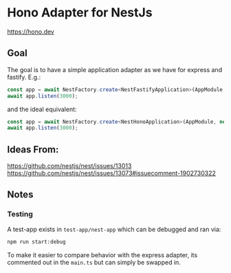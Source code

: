 # Hono Adapter for NestJs

https://hono.dev

## Goal

The goal is to have a simple application adapter as we have for express and fastify. E.g.:

```ts
const app = await NestFactory.create<NestFastifyApplication>(AppModule, new FastifyAdapter());
await app.listen(3000);
```

and the ideal equivalent:

```ts
const app = await NestFactory.create<NestHonoApplication>(AppModule, new HonoAdapter());
await app.listen(3000);
```

## Ideas From:

https://github.com/nestjs/nest/issues/13013
https://github.com/nestjs/nest/issues/13073#issuecomment-1902730322

## Notes

### Testing

A test-app exists in `test-app/nest-app` which can be debugged and ran via:

```bash
npm run start:debug
```

To make it easier to compare behavior with the express adapter, its commented out in the `main.ts` but can simply be
swapped in.
